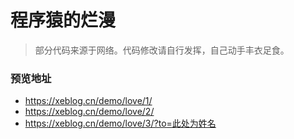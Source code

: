# 程序猿的烂漫

> 部分代码来源于网络。代码修改请自行发挥，自己动手丰衣足食。

### 预览地址
* https://xeblog.cn/demo/love/1/
* https://xeblog.cn/demo/love/2/
* https://xeblog.cn/demo/love/3/?to=此处为姓名